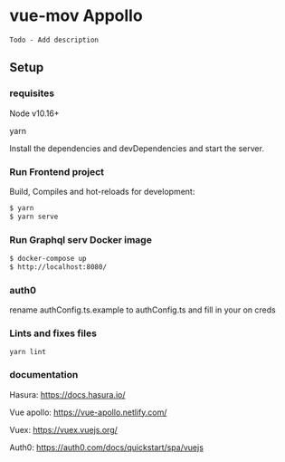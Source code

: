 # vue-mov Appollo

    Todo - Add description

## Setup

### requisites

Node v10.16+

yarn

Install the dependencies and devDependencies and start the server.

### Run Frontend project

Build, Compiles and hot-reloads for development:

```sh
$ yarn
$ yarn serve
```

### Run Graphql serv Docker image

```sh
$ docker-compose up
$ http://localhost:8080/
```

### auth0

rename authConfig.ts.example to authConfig.ts and fill in your on creds

### Lints and fixes files

```
yarn lint
```

### documentation

Hasura: https://docs.hasura.io/

Vue apollo: https://vue-apollo.netlify.com/

Vuex: https://vuex.vuejs.org/

Auth0: https://auth0.com/docs/quickstart/spa/vuejs
